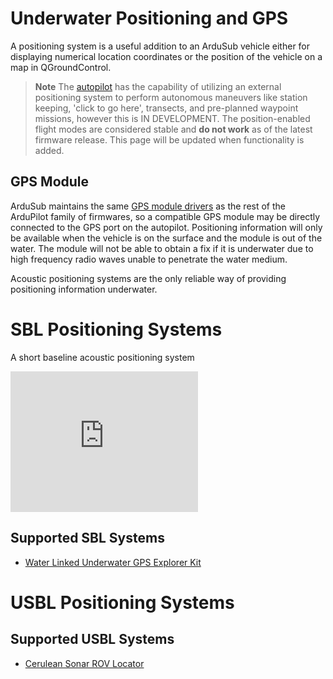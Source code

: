 # Underwater Positioning and GPS

A positioning system is a useful addition to an ArduSub vehicle either for displaying numerical location coordinates or the position of the vehicle on a map in QGroundControl. 

> **Note** The [autopilot]() has the capability of utilizing an external positioning system to perform autonomous maneuvers like station keeping, 'click to go here', transects, and pre-planned waypoint missions, however this is IN DEVELOPMENT. The position-enabled flight modes are considered stable and **do not work** as of the latest firmware release. This page will be updated when functionality is added.

## GPS Module

ArduSub maintains the same [GPS module drivers](https://ardupilot.org/copter/docs/common-positioning-landing-page.html) as the rest of the ArduPilot family of firmwares, so a compatible GPS module may be directly connected to the GPS port on the autopilot. Positioning information will only be available when the vehicle is on the surface and the module is out of the water. The module will not be able to obtain a fix if it is underwater due to high frequency radio waves unable to penetrate the water medium.

Acoustic positioning systems are the only reliable way of providing positioning information underwater.

# SBL Positioning Systems

A short baseline acoustic positioning system 

<iframe width="300" height="225" src="https://www.youtube.com/embed/NpAClMNhno0" frameborder="0" allowfullscreen></iframe>

## Supported SBL Systems

* [Water Linked Underwater GPS Explorer Kit](https://waterlinked.com/underwater-gps/)

# USBL Positioning Systems

## Supported USBL Systems

* [Cerulean Sonar ROV Locator](https://ceruleansonar.com/products/usbl-rov-locator?variant=16138964107330)
